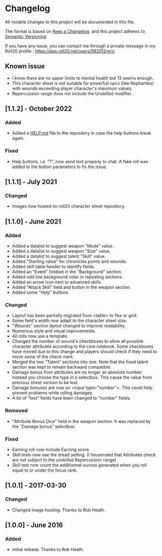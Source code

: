 # Changelog

All notable changes to this project will be documented in this file.

The format is based on [Keep a Changelog](https://keepachangelog.com/en/1.0.0/),
and this project adheres to [Semantic Versioning](https://semver.org/spec/v2.0.0.html).

If you have any issue, you can contact me through a private message in my Roll20 profile : https://app.roll20.net/users/562012/eric

## Known issue

- I know there are no upper limits to mental health but 13 seems enough.
- This character sheet is not suitable for powerfull npcs (like Nepharites) with wounds exceeding player character's maximum values.
- Repercussion range does not include the Unskilled modifier.


## [1.1.2] - October 2022

### Added

- Added a [HELP.md](https://github.com/Roll20/roll20-character-sheets/tree/master/mutant_cronicles_3/HELP.md) file to the repository in case the help buttons break again.

### Fixed

- Help buttons, i.e. "?", now send text properly to chat. A fake roll was added to the button parameters to fix the issue.

## [1.1.1] - July 2021

### Changed

- Images now hosted on roll20 character sheet repository.

## [1.1.0] - June 2021

### Added

- Added a datalist to suggest weapon "Mode" value.
- Added a datalist to suggest weapon "Size" value.
- Added a datalist to suggest talent "Skill" value.
- Added "Starting value" for chronicles points and wounds.
- Added skill table header to identify fields.
- Added an "Event" fieldset in the "Background" section.
- Added odd line background color in repeating sections.
- Added an arrow icon next to advanced skills.
- Added "Attack Skill" field and button in the weapon section.
- Added some "Help" buttons

### Changed

- Layout has been partially migrated from &lt;table&gt; to flex or grid.
- Some field's width now adapt to the character sheet size.
- "Wounds" section layout changed to improve readability.
- Numerous style and visual improvements. 
- All rolls now use a template.
- Changed the number of wound's checkboxes to allow all possible character attributes according to the core rulebook. Some checkboxes have moved due to this change and players should check if they need to move some of the check mark. 
- Merged the two "Talent" sections into one. Note that the fixed talent section was kept to remain backward compatible.
- Damage bonus from attributes are no longer an absolute number. Instead you choose the type in a selectbox. This cause the value from previous sheet version to be lost.
- Damage bonuses are now an &lt;input type="number"&gt;. This could help prevent problems while rolling damages.
- A lot of "text" fields have been changed to "number" fields.

### Removed

- "Attribute Bonus Dice" field in the weapon section. It was replaced by the "Damage bonus" selectbox.

### Fixed

- Earning roll now include Earning score.
- Skill tests now use the dread setting. (I houseruled that Attributes check are not subject to the unskilled Repercussion range)
- Skill test now count the additionnal sucess generated when you roll equal to or under the focus rank.

## [1.0.1] - 2017-03-30

### Changed

- Changed image hosting. Thanks to Rob Heath.

## [1.0.0] - June 2016

### Added

- Initial release. Thanks to Rob Heath.
